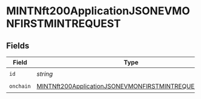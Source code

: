 # MINTNft200ApplicationJSONEVMONFIRSTMINTREQUEST


## Fields

| Field                                                                                                                                     | Type                                                                                                                                      | Required                                                                                                                                  | Description                                                                                                                               |
| ----------------------------------------------------------------------------------------------------------------------------------------- | ----------------------------------------------------------------------------------------------------------------------------------------- | ----------------------------------------------------------------------------------------------------------------------------------------- | ----------------------------------------------------------------------------------------------------------------------------------------- |
| `id`                                                                                                                                      | *string*                                                                                                                                  | :heavy_check_mark:                                                                                                                        | N/A                                                                                                                                       |
| `onchain`                                                                                                                                 | [MINTNft200ApplicationJSONEVMONFIRSTMINTREQUESTOnchain](../../models/operations/mintnft200applicationjsonevmonfirstmintrequestonchain.md) | :heavy_check_mark:                                                                                                                        | N/A                                                                                                                                       |